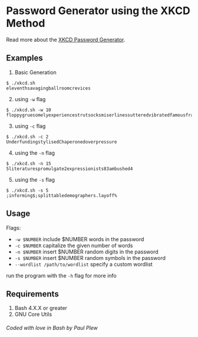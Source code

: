 # Password Generator using the XKCD Method
Read more about the [XKCD Password Generator](https://xkcd.com/936/).

## Examples
1. Basic Generation
``` 
$ ./xkcd.sh
eleventhsavagingballroomcrevices
```
2. using `-w` flag
``` 
$ ./xkcd.sh -w 10
floppygruesomelyexperiencestrutsocksmiserlinessutteredvibratedfamousframed
```
3. using `-c` flag
``` 
$ ./xkcd.sh -c 2
UnderfundingstylisedChaperonedoverpressure
```
4. using the `-n` flag
``` 
$ ./xkcd.sh -n 15
5literaturespromulgate2expressionists83ambushed4
```
5. using the `-s` flag
``` 
$ ./xkcd.sh -s 5
;informing$;splittabledemographers.layoff%
```

## Usage
Flags:
- `-w $NUMBER` include $NUMBER words in the password
- `-c $NUMBER` capitalize the given number of words
- `-n $NUMBER` insert $NUMBER random digits in the password
- `-s $NUMBER` insert $NUMBER random symbols in the password
- `--wordlist /path/to/wordlist` specify a custom wordlist   
  
run the program with the `-h` flag for more info

## Requirements
1. Bash 4.X.X or greater
2. GNU Core Utils

###### Coded with love in Bash by Paul Plew

